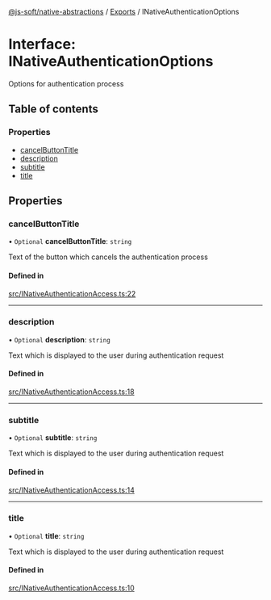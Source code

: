 [@js-soft/native-abstractions](../README.md) / [Exports](../modules.md) / INativeAuthenticationOptions

# Interface: INativeAuthenticationOptions

Options for authentication process

## Table of contents

### Properties

- [cancelButtonTitle](INativeAuthenticationOptions.md#cancelbuttontitle)
- [description](INativeAuthenticationOptions.md#description)
- [subtitle](INativeAuthenticationOptions.md#subtitle)
- [title](INativeAuthenticationOptions.md#title)

## Properties

### cancelButtonTitle

• `Optional` **cancelButtonTitle**: `string`

Text of the button which cancels the authentication process

#### Defined in

[src/INativeAuthenticationAccess.ts:22](https://github.com/js-soft/ts-native-access/blob/0bbfc64/packages/abstractions/src/INativeAuthenticationAccess.ts#L22)

___

### description

• `Optional` **description**: `string`

Text which is displayed to the user during authentication request

#### Defined in

[src/INativeAuthenticationAccess.ts:18](https://github.com/js-soft/ts-native-access/blob/0bbfc64/packages/abstractions/src/INativeAuthenticationAccess.ts#L18)

___

### subtitle

• `Optional` **subtitle**: `string`

Text which is displayed to the user during authentication request

#### Defined in

[src/INativeAuthenticationAccess.ts:14](https://github.com/js-soft/ts-native-access/blob/0bbfc64/packages/abstractions/src/INativeAuthenticationAccess.ts#L14)

___

### title

• `Optional` **title**: `string`

Text which is displayed to the user during authentication request

#### Defined in

[src/INativeAuthenticationAccess.ts:10](https://github.com/js-soft/ts-native-access/blob/0bbfc64/packages/abstractions/src/INativeAuthenticationAccess.ts#L10)
